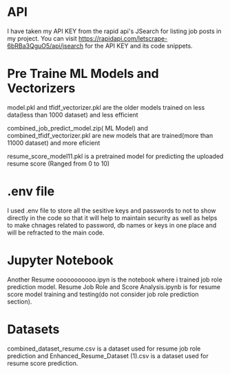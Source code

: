 # API

I have taken my API KEY from the rapid api's JSearch for listing job posts in my project.
You can visit https://rapidapi.com/letscrape-6bRBa3QguO5/api/jsearch for the API KEY and its code snippets.


# Pre Traine ML Models and Vectorizers

model.pkl and tfidf_vectorizer.pkl are the older models trained on less data(less than 1000 dataset) and less efficient

combined_job_predict_model.zip( ML Model) and combined_tfidf_vectorizer.pkl are new models that are trained(more than 11000 dataset) and more eficient

resume_score_model11.pkl is a pretrained model for predicting the uploaded resume score (Ranged from 0 to 10)

# .env file

I used .env file to store all the sesitive keys and passwords to not to show directly in the code so that it will help to maintain security as well as helps to make chnages related to password, db names or keys in one place and will be refracted to the main code.

# Jupyter Notebook

Another Resume ooooooooooo.ipyn is the notebook where i trained job role prediction model.
Resume Job Role and Score Analysis.ipynb is for resume score model training and testing(do not consider job role prediction section).

# Datasets

combined_dataset_resume.csv is a dataset used for resume job role prediction and Enhanced_Resume_Dataset (1).csv is a dataset used for resume score prediction.
